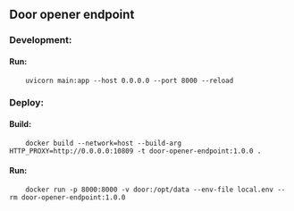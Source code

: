## Door opener endpoint

### Development:

#### Run:

```shell
    uvicorn main:app --host 0.0.0.0 --port 8000 --reload
```

### Deploy:

#### Build:

```shell
    docker build --network=host --build-arg HTTP_PROXY=http://0.0.0.0:10809 -t door-opener-endpoint:1.0.0 .
```
#### Run:
```shell
    docker run -p 8000:8000 -v door:/opt/data --env-file local.env --rm door-opener-endpoint:1.0.0
```

